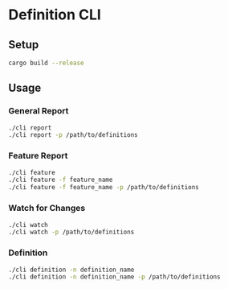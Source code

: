 # Definition CLI

## Setup
```bash
cargo build --release
```

## Usage

### General Report
```bash
./cli report
./cli report -p /path/to/definitions
```

### Feature Report
```bash
./cli feature
./cli feature -f feature_name
./cli feature -f feature_name -p /path/to/definitions
```

### Watch for Changes
```bash
./cli watch
./cli watch -p /path/to/definitions
```

### Definition
```bash
./cli definition -n definition_name
./cli definition -n definition_name -p /path/to/definitions
```
